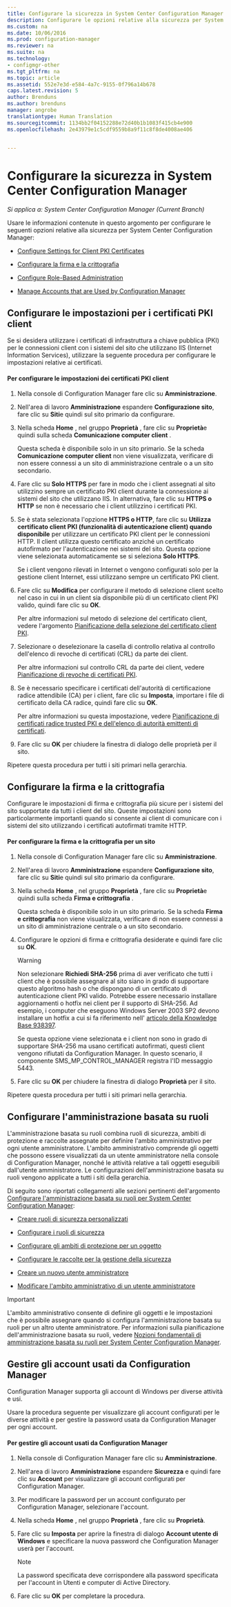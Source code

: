 ```yaml
---
title: Configurare la sicurezza in System Center Configuration Manager
description: Configurare le opzioni relative alla sicurezza per System Center Configuration Manager.
ms.custom: na
ms.date: 10/06/2016
ms.prod: configuration-manager
ms.reviewer: na
ms.suite: na
ms.technology:
- configmgr-other
ms.tgt_pltfrm: na
ms.topic: article
ms.assetid: 552e7e3d-e584-4a7c-9155-0f796a14b678
caps.latest.revision: 5
author: Brenduns
ms.author: brenduns
manager: angrobe
translationtype: Human Translation
ms.sourcegitcommit: 1134bb2f04152288e72d40b1b1083f415cb4e900
ms.openlocfilehash: 2e43979e1c5cdf9559b8a9f11c8f8de4008ae406


---
```

# <a name="configure-security-in-system-center-configuration-manager"></a>Configurare la sicurezza in System Center Configuration Manager

*Si applica a: System Center Configuration Manager (Current Branch)*

Usare le informazioni contenute in questo argomento per configurare le seguenti opzioni relative alla sicurezza per System Center Configuration Manager:  

-   [Configure Settings for Client PKI Certificates](#BKMK_ConfigureClientPKI)  

-   [Configurare la firma e la crittografia](#BKMK_ConfigureSigningEncryption)  

-   [Configure Role-Based Administration](#BKMK_ConfigureRBA)  

-   [Manage Accounts that are Used by Configuration Manager](#BKMK_ManageAccounts)  

##  <a name="a-namebkmkconfigureclientpkia-configure-settings-for-client-pki-certificates"></a><a name="BKMK_ConfigureClientPKI"></a> Configurare le impostazioni per i certificati PKI client  
Se si desidera utilizzare i certificati di infrastruttura a chiave pubblica (PKI) per le connessioni client con i sistemi del sito che utilizzano IIS (Internet Information Services), utilizzare la seguente procedura per configurare le impostazioni relative ai certificati.  

#### <a name="to-configure-client-pki-certificate-settings"></a>Per configurare le impostazioni dei certificati PKI client  

1.  Nella console di Configuration Manager fare clic su **Amministrazione**.  

2.  Nell'area di lavoro **Amministrazione** espandere **Configurazione sito**, fare clic su **Siti**e quindi sul sito primario da configurare.  

3.  Nella scheda **Home** , nel gruppo **Proprietà** , fare clic su **Proprietà**e quindi sulla scheda **Comunicazione computer client** .  

    Questa scheda è disponibile solo in un sito primario. Se la scheda **Comunicazione computer client** non viene visualizzata, verificare di non essere connessi a un sito di amministrazione centrale o a un sito secondario.  

4.  Fare clic su **Solo HTTPS** per fare in modo che i client assegnati al sito utilizzino sempre un certificato PKI client durante la connessione ai sistemi del sito che utilizzano IIS. In alternativa, fare clic su **HTTPS o HTTP** se non è necessario che i client utilizzino i certificati PKI.  

5.  Se è stata selezionata l'opzione **HTTPS o HTTP**, fare clic su **Utilizza certificato client PKI (funzionalità di autenticazione client) quando disponibile** per utilizzare un certificato PKI client per le connessioni HTTP. Il client utilizza questo certificato anziché un certificato autofirmato per l'autenticazione nei sistemi del sito. Questa opzione viene selezionata automaticamente se si seleziona **Solo HTTPS**.  

    Se i client vengono rilevati in Internet o vengono configurati solo per la gestione client Internet, essi utilizzano sempre un certificato PKI client.  

6.  Fare clic su **Modifica** per configurare il metodo di selezione client scelto nel caso in cui in un client sia disponibile più di un certificato client PKI valido, quindi fare clic su **OK**.  

    Per altre informazioni sul metodo di selezione del certificato client, vedere l'argomento [Pianificazione della selezione del certificato client PKI](../../../core/plan-design/security/plan-for-security.md#BKMK_PlanningForClientCertificateSelection).  

7.  Selezionare o deselezionare la casella di controllo relativa al controllo dell'elenco di revoche di certificati (CRL) da parte dei client.  

    Per altre informazioni sul controllo CRL da parte dei client, vedere [Pianificazione di revoche di certificati PKI](../../../core/plan-design/security/plan-for-security.md#BKMK_PlanningForCRLs).  

8.  Se è necessario specificare i certificati dell'autorità di certificazione radice attendibile (CA) per i client, fare clic su **Imposta**, importare i file di certificato della CA radice, quindi fare clic su **OK**.  

    Per altre informazioni su questa impostazione, vedere [Pianificazione di certificati radice trusted PKI e dell'elenco di autorità emittenti di certificati](../../../core/plan-design/security/plan-for-security.md#BKMK_PlanningForRootCAs).  

9. Fare clic su **OK** per chiudere la finestra di dialogo delle proprietà per il sito.  

Ripetere questa procedura per tutti i siti primari nella gerarchia.  

##  <a name="a-namebkmkconfiguresigningencryptiona-configure-signing-and-encryption"></a><a name="BKMK_ConfigureSigningEncryption"></a> Configurare la firma e la crittografia  
Configurare le impostazioni di firma e crittografia più sicure per i sistemi del sito supportate da tutti i client del sito. Queste impostazioni sono particolarmente importanti quando si consente ai client di comunicare con i sistemi del sito utilizzando i certificati autofirmati tramite HTTP.  

#### <a name="to-configure-signing-and-encryption-for-a-site"></a>Per configurare la firma e la crittografia per un sito  

1.  Nella console di Configuration Manager fare clic su **Amministrazione**.  

2.  Nell'area di lavoro **Amministrazione** espandere **Configurazione sito**, fare clic su **Siti**e quindi sul sito primario da configurare.  

3.  Nella scheda **Home** , nel gruppo **Proprietà** , fare clic su **Proprietà**e quindi sulla scheda **Firma e crittografia** .  

    Questa scheda è disponibile solo in un sito primario. Se la scheda **Firma e crittografia** non viene visualizzata, verificare di non essere connessi a un sito di amministrazione centrale o a un sito secondario.  

4.  Configurare le opzioni di firma e crittografia desiderate e quindi fare clic su **OK**.  

    > [!WARNING]  
    >  Non selezionare **Richiedi SHA-256** prima di aver verificato che tutti i client che è possibile assegnare al sito siano in grado di supportare questo algoritmo hash o che dispongano di un certificato di autenticazione client PKI valido. Potrebbe essere necessario installare aggiornamenti o hotfix nei client per il supporto di SHA-256. Ad esempio, i computer che eseguono Windows Server 2003 SP2 devono installare un hotfix a cui si fa riferimento nell' [articolo della Knowledge Base 938397](http://go.microsoft.com/fwlink/p/?LinkId=226666).  
    >   
    >  Se questa opzione viene selezionata e i client non sono in grado di supportare SHA-256 ma usano certificati autofirmati, questi client vengono rifiutati da Configuration Manager. In questo scenario, il componente SMS_MP_CONTROL_MANAGER registra l'ID messaggio 5443.  

5.  Fare clic su **OK** per chiudere la finestra di dialogo **Proprietà** per il sito.  

Ripetere questa procedura per tutti i siti primari nella gerarchia.  

##  <a name="a-namebkmkconfigurerbaa-configure-role-based-administration"></a><a name="BKMK_ConfigureRBA"></a> Configurare l'amministrazione basata su ruoli  
L'amministrazione basata su ruoli combina ruoli di sicurezza, ambiti di protezione e raccolte assegnate per definire l'ambito amministrativo per ogni utente amministratore. L'ambito amministrativo comprende gli oggetti che possono essere visualizzati da un utente amministratore nella console di Configuration Manager, nonché le attività relative a tali oggetti eseguibili dall'utente amministratore. Le configurazioni dell'amministrazione basata su ruoli vengono applicate a tutti i siti della gerarchia.  

Di seguito sono riportati collegamenti alle sezioni pertinenti dell'argomento [Configurare l'amministrazione basata su ruoli per System Center Configuration Manager](../../../core/servers/deploy/configure/configure-role-based-administration.md):  

-   [Creare ruoli di sicurezza personalizzati](../../../core/servers/deploy/configure/configure-role-based-administration.md#BKMK_CreateSecRole)  

-   [Configurare i ruoli di sicurezza](../../../core/servers/deploy/configure/configure-role-based-administration.md#BKMK_ConfigSecRole)  

-   [Configurare gli ambiti di protezione per un oggetto](../../../core/servers/deploy/configure/configure-role-based-administration.md#BKMK_ConfigSecScope)  

-   [Configurare le raccolte per la gestione della sicurezza](../../../core/servers/deploy/configure/configure-role-based-administration.md#BKMK_ConfigColl)  

-   [Creare un nuovo utente amministratore](../../../core/servers/deploy/configure/configure-role-based-administration.md#BKMK_Create_AdminUser)  

-   [Modificare l'ambito amministrativo di un utente amministratore](../../../core/servers/deploy/configure/configure-role-based-administration.md#BKMK_ModAdminUser)  

> [!IMPORTANT]  
>  L'ambito amministrativo consente di definire gli oggetti e le impostazioni che è possibile assegnare quando si configura l'amministrazione basata su ruoli per un altro utente amministratore. Per informazioni sulla pianificazione dell'amministrazione basata su ruoli, vedere [Nozioni fondamentali di amministrazione basata su ruoli per System Center Configuration Manager](../../../core/understand/fundamentals-of-role-based-administration.md).  

##  <a name="a-namebkmkmanageaccountsa-manage-accounts-that-are-used-by-configuration-manager"></a><a name="BKMK_ManageAccounts"></a> Gestire gli account usati da Configuration Manager  
Configuration Manager supporta gli account di Windows per diverse attività e usi.  

Usare la procedura seguente per visualizzare gli account configurati per le diverse attività e per gestire la password usata da Configuration Manager per ogni account.  

#### <a name="to-manage-accounts-that-are-used-by-configuration-manager"></a>Per gestire gli account usati da Configuration Manager  

1.  Nella console di Configuration Manager fare clic su **Amministrazione**.  

2.  Nell'area di lavoro **Amministrazione** espandere **Sicurezza** e quindi fare clic su **Account** per visualizzare gli account configurati per Configuration Manager.  

3.  Per modificare la password per un account configurato per Configuration Manager, selezionare l'account.  

4.  Nella scheda **Home** , nel gruppo **Proprietà** , fare clic su **Proprietà**.  

5.  Fare clic su **Imposta** per aprire la finestra di dialogo **Account utente di Windows** e specificare la nuova password che Configuration Manager userà per l'account.  

    > [!NOTE]  
    >  La password specificata deve corrispondere alla password specificata per l'account in Utenti e computer di Active Directory.  

6.  Fare clic su **OK** per completare la procedura.  



<!--HONumber=Nov16_HO1-->


